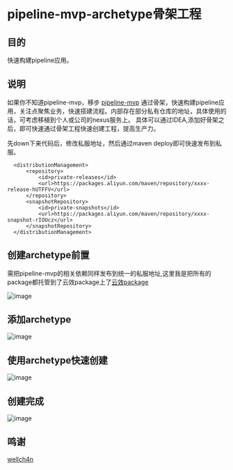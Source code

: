# pipeline-mvp-archetype骨架工程
## 目的
  快速构建pipeline应用。
## 说明
如果你不知道pipeline-mvp，移步
[pipeline-mvp](https://github.com/WXzhongwang/pipeline-mvp)
通过骨架，快速构建pipeline应用，关注点聚焦业务，快速搭建流程。内部存在部分私有仓库的地址，具体使用的话，可考虑移植到个人或公司的nexus服务上。
具体可以通过IDEA,添加好骨架之后，即可快速通过骨架工程快速创建工程，提高生产力。

先down下来代码后，修改私服地址，然后通过maven deploy即可快速发布到私服。

```
  <distributionManagement>
      <repository>
          <id>private-releases</id>
          <url>https://packages.aliyun.com/maven/repository/xxxx-release-hUTFFV</url>
      </repository>
      <snapshotRepository>
          <id>private-snapshots</id>
          <url>https://packages.aliyun.com/maven/repository/xxxx-snapshot-rIOUcz</url>
      </snapshotRepository>
  </distributionManagement>
```
## 创建archetype前置

需把pipeline-mvp的相关依赖同样发布到统一的私服地址,这里我是把所有的package都托管到了云效package上了[云效package](https://packages.aliyun.com/maven)

![image](https://user-images.githubusercontent.com/27359059/147323930-6f7b6af4-8c04-4fa7-9e3c-fd67bec630e3.png)

## 添加archetype
![image](https://user-images.githubusercontent.com/27359059/147323477-0ef03867-675a-4926-aa6f-4ad918562d28.png)

## 使用archetype快速创建

![image](https://user-images.githubusercontent.com/27359059/147323364-1d7133fa-37ad-4704-a258-eeb475efb070.png)

## 创建完成
![image](https://user-images.githubusercontent.com/27359059/147324128-2e1e85ff-354a-4add-841a-89f7e76b3c06.png)

## 鸣谢
[wellch4n](http://wellch4n.run/articles/maven-archetype-generate-scaffold.html)



